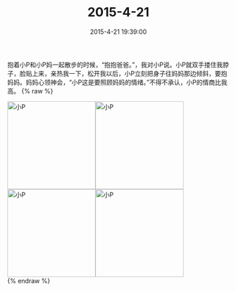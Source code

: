﻿---
title: "2015-4-21"
date: 2015-4-21 19:39:00
tags: 文字
categories: 爸爸
---
抱着小P和小P妈一起散步的时候，“抱抱爸爸。”，我对小P说。小P就双手搂住我脖子，脸贴上来，亲热我一下，松开我以后，小P立刻把身子往妈妈那边倾斜，要抱妈妈。妈妈心领神会，“小P这是要照顾妈妈的情绪。”不得不承认，小P的情商比我高。
{% raw %}
<div style="width:500 px">
<div style="float:left; width:100 px"><img src="/images/4065dfcbjw1erdfafj1v1j218g0xcke5.jpg" width="200" alt="小P"></div>
<div style="float:left; width:100 px"><img src="/images/4065dfcbjw1erdfaro4r6j218g0xcqol.jpg" width="200" alt="小P"></div>
<div style="float:left; width:100 px"><img src="/images/4065dfcbjw1erdfatjgqzj218g0xch8b.jpg" width="200" alt="小P"></div>
<div style="float:left; width:100 px"><img src="/images/4065dfcbjw1erdfaukzrjj20xc18gn8a.jpg" width="200" alt="小P"></div>
<div style="clear:both"></div>
</div>
{% endraw %}